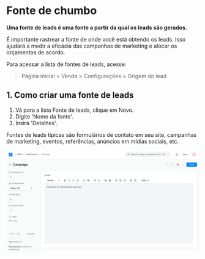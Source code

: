 # Fonte de chumbo


**Uma fonte de leads é uma fonte a partir da qual os leads são gerados.**


É importante rastrear a fonte de onde você está obtendo os leads. Isso ajudará a medir a eficácia das campanhas de marketing e alocar os orçamentos de acordo.


Para acessar a lista de fontes de leads, acesse:



>
> Página inicial > Venda > Configurações > Origem do lead
>
>
>


## 1. Como criar uma fonte de leads


1. Vá para a lista Fonte de leads, clique em Novo.
2. Digite 'Nome da fonte'.
3. Insira 'Detalhes'.


Fontes de leads típicas são formulários de contato em seu site, campanhas de marketing, eventos, referências, anúncios em mídias sociais, etc.


![Fonte do lead](/files/lead-source.png)